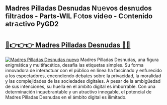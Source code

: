 ## Madres Pilladas Desnudas N𝚞𝚎vos desn𝚞dos filtr𝚊dos - Parts-WIL F𝚘tos vid𝚎o - C𝚘ntenido atr𝚊ctivo PyGD2

# <h2><a href="http://mb5uqc8.tromn.icu/?c=Madres+Pilladas+Desnudas">🔗👉👉👉 Madres Pilladas Desnudas 🔗🔗</a></h2>

[![Madres Pilladas Desnudas nuevo](https://i.imgur.com/pEAQMta.gif)](http://mb5uqc8.tromn.icu/?c=Madres+Pilladas+Desnudas)
Madres Pilladas Desnudas, una figura enigmática y multifacética, desafía las etiquetas simples. Su forma innovadora de interactuar con el público en línea ha fascinado y enfurecido a los espectadores, encendiendo debates sobre la privacidad, la moralidad y las complejidades de las sociedades digitales. A pesar de la ambigüedad de sus intenciones, su huella en el ámbito digital es imborrable. Con una determinación inquebrantable y un atractivo innegable, el potencial de Madres Pilladas Desnudas en el ámbito digital es ilimitado.
